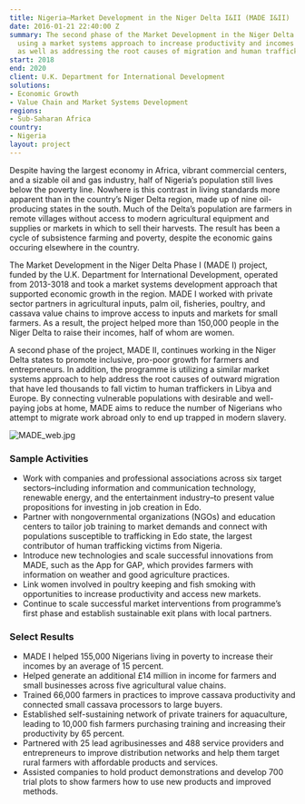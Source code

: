 ```yaml
---
title: Nigeria—Market Development in the Niger Delta I&II (MADE I&II)
date: 2016-01-21 22:40:00 Z
summary: The second phase of the Market Development in the Niger Delta project is
  using a market systems approach to increase productivity and incomes for poor farmers
  as well as addressing the root causes of migration and human trafficking from Nigeria.
start: 2018
end: 2020
client: U.K. Department for International Development
solutions:
- Economic Growth
- Value Chain and Market Systems Development
regions:
- Sub-Saharan Africa
country:
- Nigeria
layout: project
---
```


Despite having the largest economy in Africa, vibrant commercial centers, and a sizable oil and gas industry, half of Nigeria’s population still lives below the poverty line. Nowhere is this contrast in living standards more apparent than in the country’s Niger Delta region, made up of nine oil-producing states in the south. Much of the Delta’s population are farmers in remote villages without access to modern agricultural equipment and supplies or markets in which to sell their harvests. The result has been a cycle of subsistence farming and poverty, despite the economic gains occuring elsewhere in the country.

The Market Development in the Niger Delta Phase I (MADE I) project, funded by the U.K. Department for International Development, operated from 2013-3018 and took a market systems development approach that supported economic growth in the region. MADE I worked with private sector partners in agricultural inputs, palm oil, fisheries, poultry, and cassava value chains to improve access to inputs and markets for small farmers. As a result, the project helped more than 150,000 people in the Niger Delta to raise their incomes, half of whom are women.

A second phase of the project, MADE II, continues working in the Niger Delta states to promote inclusive, pro-poor growth for farmers and entrepreneurs. In addition, the programme is utilizing a similar market systems approach to help address the root causes of outward migration that have led thousands to fall victim to human traffickers in Libya and Europe. By connecting vulnerable populations with desirable and well-paying jobs at home, MADE aims to reduce the number of Nigerians who attempt to migrate work abroad only to end up trapped in modern slavery.

![MADE_web.jpg](/uploads/MADE_web.jpg)

### Sample Activities

* Work with companies and professional associations across six target sectors–including information and communication technology, renewable energy, and the entertainment industry–to present value propositions for investing in job creation in Edo.
* Partner with nongovernmental organizations (NGOs) and education centers to tailor job training to market demands and connect with populations susceptible to trafficking in Edo state, the largest contributor of human trafficking victims from Nigeria.
* Introduce new technologies and scale successful innovations from MADE, such as the App for GAP, which provides farmers with information on weather and good agriculture practices.
* Link women involved in poultry keeping and fish smoking with opportunities to increase productivity and access new markets.
* Continue to scale successful market interventions from programme’s first phase and establish sustainable exit plans with local partners.

### Select Results

* MADE I helped 155,000 Nigerians living in poverty to increase their incomes by an average of 15 percent.
* Helped generate an additional £14 million in income for farmers and small businesses across five agricultural value chains.
* Trained 66,000 farmers in practices to improve cassava productivity and connected small cassava processors to large buyers.
* Established self-sustaining network of private trainers for aquaculture, leading to 10,000 fish farmers purchasing training and increasing their productivity by 65 percent.
* Partnered with 25 lead agribusinesses and 488 service providers and entrepreneurs to improve distribution networks and help them target rural farmers with affordable products and services.
* Assisted companies to hold product demonstrations and develop 700 trial plots to show farmers how to use new products and improved methods.